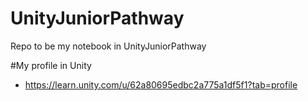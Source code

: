 # UnityJuniorPathway
 Repo to be my notebook in UnityJuniorPathway
 
 #My profile in Unity

 - https://learn.unity.com/u/62a80695edbc2a775a1df5f1?tab=profile
